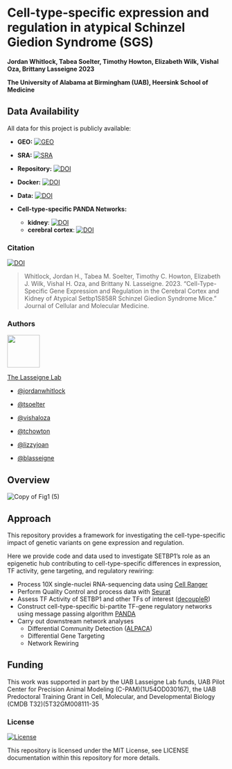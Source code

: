 
# Cell-type-specific expression and regulation in atypical Schinzel Giedion Syndrome (SGS)

__Jordan Whitlock, Tabea Soelter, Timothy Howton, Elizabeth Wilk, Vishal Oza, Brittany Lasseigne 2023__


__The University of Alabama at Birmingham (UAB), Heersink School of Medicine__
## Data Availability

All data for this project is publicly available:

* __GEO:__ [![GEO](https://img.shields.io/badge/GEO-GSE237816-pink)](https://www.ncbi.nlm.nih.gov/geo/query/acc.cgi?acc=GSE237816)

* __SRA:__ [![SRA](https://img.shields.io/badge/SRA-PRJNA996862-purple)](https://www.ncbi.nlm.nih.gov/Traces/study/?acc=PRJNA996862&o=acc_s%3Aa)

* __Repository:__ [![DOI](https://zenodo.org/badge/DOI/10.5281/zenodo.8190948.svg)](https://doi.org/10.5281/zenodo.8190948)

* __Docker:__ [![DOI](https://zenodo.org/badge/DOI/10.5281/zenodo.8190923.svg)](https://doi.org/10.5281/zenodo.8190923)

* __Data:__ [![DOI](https://zenodo.org/badge/DOI/10.5281/zenodo.8192482.svg)](https://doi.org/10.5281/zenodo.8192482)

* __Cell-type-specific PANDA Networks:__
   * __kidney__: [![DOI](https://zenodo.org/badge/DOI/10.5281/zenodo.8199697.svg)](https://doi.org/10.5281/zenodo.8199697)
   * __cerebral cortex__: [![DOI](https://zenodo.org/badge/DOI/10.5281/zenodo.8199844.svg)](https://doi.org/10.5281/zenodo.8199844)

### Citation
[![DOI](https://img.shields.io/badge/DOI-JCMM-blue)](http://doi.org/10.1111/jcmm.18001)

> Whitlock, Jordan H., Tabea M. Soelter, Timothy C. Howton, Elizabeth J. Wilk, Vishal H. Oza, and Brittany N. Lasseigne. 2023. “Cell-Type-Specific Gene Expression and Regulation in the Cerebral Cortex and Kidney of Atypical Setbp1S858R Schinzel Giedion Syndrome Mice.” Journal of Cellular and Molecular Medicine.



### Authors 
<img src="https://www.lasseigne.org/img/main/lablogo.png" width="75" height="75">

[The Lasseigne Lab](https://www.lasseigne.org/)

- [@jordanwhitlock](https://github.com/jordanwhitlock)

- [@tsoelter](https://github.com/tsoelter)

- [@vishaloza](https://github.com/vishaloza)

- [@tchowton](https://github.com/tchowton)

- [@lizzyjoan](https://github.com/lizzyjoan)

- [@blasseigne](https://github.com/blasseigne) 

## Overview
![Copy of Fig1 (5)](https://github.com/lasseignelab/230227_JW_Setbp1Manuscript/assets/62023125/b120d83e-75f4-4bf4-a036-ad78e06828da)
   
## Approach

This repository provides a framework for investigating the cell-type-specific impact of genetic variants on gene expression and regulation.  

Here we provide code and data used to investigate SETBP1’s role as an epigenetic hub contributing to cell-type-specific differences in expression, TF activity, gene targeting, and regulatory rewiring: 

* Process 10X single-nuclei RNA-sequencing data using [Cell Ranger](https://support.10xgenomics.com/single-cell-gene-expression/software/pipelines/latest/what-is-cell-ranger)
* Perform Quality Control and process data with [Seurat](https://satijalab.org/seurat/)
* Assess TF Activity of SETBP1 and other TFs of interest ([decoupleR](https://saezlab.github.io/decoupleR/))
* Construct cell-type-specific bi-partite TF-gene regulatory networks using message passing algorithm [PANDA](https://netzoo.github.io/zooanimals/panda/)
* Carry out downstream network analyses 
    * Differential Community Detection ([ALPACA](https://netzoo.github.io/zooanimals/alpaca/))
    * Differential Gene Targeting
    * Network Rewiring
## Funding 

This work was supported in part by the UAB Lasseigne Lab funds, UAB Pilot Center for Precision Animal Modeling (C-PAM)(1U54OD030167), the UAB Predoctoral Training Grant in Cell, Molecular, and Developmental Biology (CMDB T32)(5T32GM008111-35
### License
[![License](https://img.shields.io/badge/LICENSE-MIT_License-yellow)](https://github.com/lasseignelab/230227_JW_Setbp1Manuscript/blob/main/LICENSE) 

This repository is licensed under the MIT License, see LICENSE documentation within this repository for more details.


